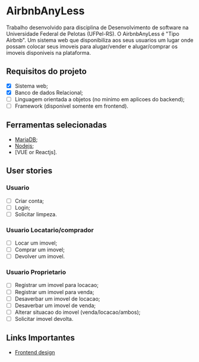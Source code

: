 # AirbnbAnyLess
Trabalho desenvolvido para disciplina de Desenvolvimento de software na Universidade Federal de Pelotas (UFPel-RS). O AirbnbAnyLess é "Tipo Airbnb". Um sistema web que disponibiliza aos seus usuarios um lugar onde possam colocar seus imoveis para alugar/vender e alugar/comprar os imoveis disponiveis na plataforma.

## Requisitos do projeto
- [x] Sistema web;
- [x] Banco de dados Relacional;
- [ ] Linguagem orientada a objetos (no minimo em aplicoes do backend);
- [ ] Framework (disponivel somente em frontend).

## Ferramentas selecionadas
- [MariaDB](https://mariadb.org);
- [Nodejs](https://nodejs.org/en/);
- [VUE or Reactjs].

## User stories
### Usuario
- [ ] Criar conta;
- [ ] Login;
- [ ] Solicitar limpeza.

### Usuario Locatario/comprador
- [ ] Locar um imovel;
- [ ] Comprar um imovel;
- [ ] Devolver um imovel.

### Usuario Proprietario
- [ ] Registrar um imovel para locacao;
- [ ] Registrar um imovel para venda;
- [ ] Desaverbar um imovel de locacao;
- [ ] Desaverbar um imovel de venda;
- [ ] Alterar situacao do imovel (venda/locacao/ambos);
- [ ] Solicitar imovel devolta.

## Links Importantes
- [Frontend design](https://www.figma.com/file/6qkOFYaCl58t0HABiNtkwv/AirbnbAnyLess?node-id=0%3A1)
